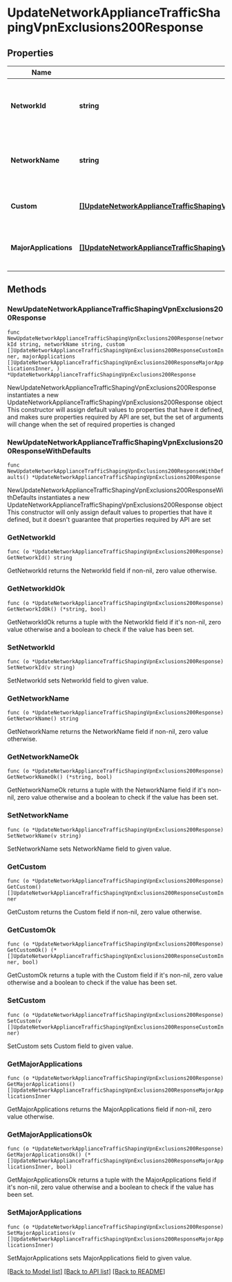 # UpdateNetworkApplianceTrafficShapingVpnExclusions200Response

## Properties

Name | Type | Description | Notes
------------ | ------------- | ------------- | -------------
**NetworkId** | **string** | ID of the network whose VPN exclusion rules are returned. | 
**NetworkName** | **string** | Name of the network whose VPN exclusion rules are returned. | 
**Custom** | [**[]UpdateNetworkApplianceTrafficShapingVpnExclusions200ResponseCustomInner**](UpdateNetworkApplianceTrafficShapingVpnExclusions200ResponseCustomInner.md) | Custom VPN exclusion rules. | 
**MajorApplications** | [**[]UpdateNetworkApplianceTrafficShapingVpnExclusions200ResponseMajorApplicationsInner**](UpdateNetworkApplianceTrafficShapingVpnExclusions200ResponseMajorApplicationsInner.md) | Major Application based VPN exclusion rules. | 

## Methods

### NewUpdateNetworkApplianceTrafficShapingVpnExclusions200Response

`func NewUpdateNetworkApplianceTrafficShapingVpnExclusions200Response(networkId string, networkName string, custom []UpdateNetworkApplianceTrafficShapingVpnExclusions200ResponseCustomInner, majorApplications []UpdateNetworkApplianceTrafficShapingVpnExclusions200ResponseMajorApplicationsInner, ) *UpdateNetworkApplianceTrafficShapingVpnExclusions200Response`

NewUpdateNetworkApplianceTrafficShapingVpnExclusions200Response instantiates a new UpdateNetworkApplianceTrafficShapingVpnExclusions200Response object
This constructor will assign default values to properties that have it defined,
and makes sure properties required by API are set, but the set of arguments
will change when the set of required properties is changed

### NewUpdateNetworkApplianceTrafficShapingVpnExclusions200ResponseWithDefaults

`func NewUpdateNetworkApplianceTrafficShapingVpnExclusions200ResponseWithDefaults() *UpdateNetworkApplianceTrafficShapingVpnExclusions200Response`

NewUpdateNetworkApplianceTrafficShapingVpnExclusions200ResponseWithDefaults instantiates a new UpdateNetworkApplianceTrafficShapingVpnExclusions200Response object
This constructor will only assign default values to properties that have it defined,
but it doesn't guarantee that properties required by API are set

### GetNetworkId

`func (o *UpdateNetworkApplianceTrafficShapingVpnExclusions200Response) GetNetworkId() string`

GetNetworkId returns the NetworkId field if non-nil, zero value otherwise.

### GetNetworkIdOk

`func (o *UpdateNetworkApplianceTrafficShapingVpnExclusions200Response) GetNetworkIdOk() (*string, bool)`

GetNetworkIdOk returns a tuple with the NetworkId field if it's non-nil, zero value otherwise
and a boolean to check if the value has been set.

### SetNetworkId

`func (o *UpdateNetworkApplianceTrafficShapingVpnExclusions200Response) SetNetworkId(v string)`

SetNetworkId sets NetworkId field to given value.


### GetNetworkName

`func (o *UpdateNetworkApplianceTrafficShapingVpnExclusions200Response) GetNetworkName() string`

GetNetworkName returns the NetworkName field if non-nil, zero value otherwise.

### GetNetworkNameOk

`func (o *UpdateNetworkApplianceTrafficShapingVpnExclusions200Response) GetNetworkNameOk() (*string, bool)`

GetNetworkNameOk returns a tuple with the NetworkName field if it's non-nil, zero value otherwise
and a boolean to check if the value has been set.

### SetNetworkName

`func (o *UpdateNetworkApplianceTrafficShapingVpnExclusions200Response) SetNetworkName(v string)`

SetNetworkName sets NetworkName field to given value.


### GetCustom

`func (o *UpdateNetworkApplianceTrafficShapingVpnExclusions200Response) GetCustom() []UpdateNetworkApplianceTrafficShapingVpnExclusions200ResponseCustomInner`

GetCustom returns the Custom field if non-nil, zero value otherwise.

### GetCustomOk

`func (o *UpdateNetworkApplianceTrafficShapingVpnExclusions200Response) GetCustomOk() (*[]UpdateNetworkApplianceTrafficShapingVpnExclusions200ResponseCustomInner, bool)`

GetCustomOk returns a tuple with the Custom field if it's non-nil, zero value otherwise
and a boolean to check if the value has been set.

### SetCustom

`func (o *UpdateNetworkApplianceTrafficShapingVpnExclusions200Response) SetCustom(v []UpdateNetworkApplianceTrafficShapingVpnExclusions200ResponseCustomInner)`

SetCustom sets Custom field to given value.


### GetMajorApplications

`func (o *UpdateNetworkApplianceTrafficShapingVpnExclusions200Response) GetMajorApplications() []UpdateNetworkApplianceTrafficShapingVpnExclusions200ResponseMajorApplicationsInner`

GetMajorApplications returns the MajorApplications field if non-nil, zero value otherwise.

### GetMajorApplicationsOk

`func (o *UpdateNetworkApplianceTrafficShapingVpnExclusions200Response) GetMajorApplicationsOk() (*[]UpdateNetworkApplianceTrafficShapingVpnExclusions200ResponseMajorApplicationsInner, bool)`

GetMajorApplicationsOk returns a tuple with the MajorApplications field if it's non-nil, zero value otherwise
and a boolean to check if the value has been set.

### SetMajorApplications

`func (o *UpdateNetworkApplianceTrafficShapingVpnExclusions200Response) SetMajorApplications(v []UpdateNetworkApplianceTrafficShapingVpnExclusions200ResponseMajorApplicationsInner)`

SetMajorApplications sets MajorApplications field to given value.



[[Back to Model list]](../README.md#documentation-for-models) [[Back to API list]](../README.md#documentation-for-api-endpoints) [[Back to README]](../README.md)



